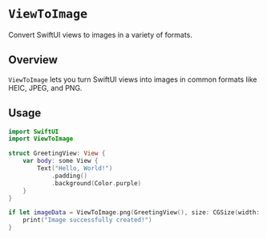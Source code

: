 # ``ViewToImage``

Convert SwiftUI views to images in a variety of formats.

## Overview

``ViewToImage`` lets you turn SwiftUI views into images in common formats like HEIC, JPEG, and PNG.

## Usage

```swift
import SwiftUI
import ViewToImage

struct GreetingView: View {
    var body: some View {
        Text("Hello, World!")
            .padding()
            .background(Color.purple)
    }
}

if let imageData = ViewToImage.png(GreetingView(), size: CGSize(width: 300, height: 100)) {
    print("Image successfully created!")
}
```
